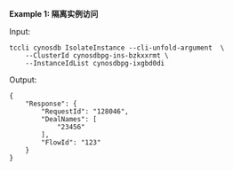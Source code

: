 **Example 1: 隔离实例访问**



Input: 

```
tccli cynosdb IsolateInstance --cli-unfold-argument  \
    --ClusterId cynosdbpg-ins-bzkxxrmt \
    --InstanceIdList cynosdbpg-ixgbd0di
```

Output: 
```
{
    "Response": {
        "RequestId": "128046",
        "DealNames": [
            "23456"
        ],
        "FlowId": "123"
    }
}
```

